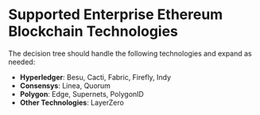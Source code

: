 # Supported Enterprise Ethereum Blockchain Technologies

The decision tree should handle the following technologies and expand as needed:

- **Hyperledger**: Besu, Cacti, Fabric, Firefly, Indy
- **Consensys**: Linea, Quorum
- **Polygon**: Edge, Supernets, PolygonID
- **Other Technologies**: LayerZero